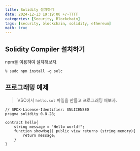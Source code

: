 ```yaml
---
title: Solidity 설치하기
date: 2024-12-13 19:19:00 +/-TTTT
categories: [Security, Blockchain]
tags: [security, blockchain, solidity, ethereum]
math: true
---
```


## Solidity Compiler 설치하기

npm을 이용하여 설치해보자.

```shell
% sudo npm install -g solc
```

## 프로그래밍 예제

> VSC에서 `hello.sol` 파일을 만들고 프로그래밍 해보자.

```
// SPDX-License-Identifier: UNLICENSED
pragma solidity 0.8.28;

contract hello{
    string message = "Hello world!";
    function showMsg() public view returns (string memory){
        return message;
    }
}
```

